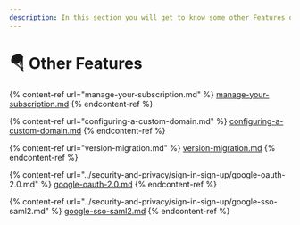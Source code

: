 ```yaml
---
description: In this section you will get to know some other Features of Jet Admin
---
```


# 🪂 Other Features

{% content-ref url="manage-your-subscription.md" %}
[manage-your-subscription.md](manage-your-subscription.md)
{% endcontent-ref %}

{% content-ref url="configuring-a-custom-domain.md" %}
[configuring-a-custom-domain.md](configuring-a-custom-domain.md)
{% endcontent-ref %}

{% content-ref url="version-migration.md" %}
[version-migration.md](version-migration.md)
{% endcontent-ref %}

{% content-ref url="../security-and-privacy/sign-in-sign-up/google-oauth-2.0.md" %}
[google-oauth-2.0.md](../security-and-privacy/sign-in-sign-up/google-oauth-2.0.md)
{% endcontent-ref %}

{% content-ref url="../security-and-privacy/sign-in-sign-up/google-sso-saml2.md" %}
[google-sso-saml2.md](../security-and-privacy/sign-in-sign-up/google-sso-saml2.md)
{% endcontent-ref %}

